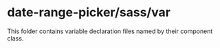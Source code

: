 # date-range-picker/sass/var

This folder contains variable declaration files named by their component class.
